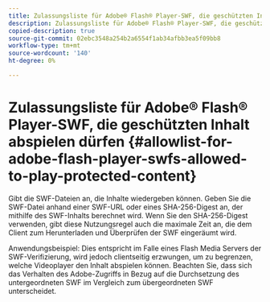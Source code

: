 ```yaml
---
title: Zulassungsliste für Adobe® Flash® Player-SWF, die geschützten Inhalt abspielen dürfen
description: Zulassungsliste für Adobe® Flash® Player-SWF, die geschützten Inhalt abspielen dürfen
copied-description: true
source-git-commit: 02ebc3548a254b2a6554f1ab34afbb3ea5f09bb8
workflow-type: tm+mt
source-wordcount: '140'
ht-degree: 0%

---
```


# Zulassungsliste für Adobe® Flash® Player-SWF, die geschützten Inhalt abspielen dürfen {#allowlist-for-adobe-flash-player-swfs-allowed-to-play-protected-content}

Gibt die SWF-Dateien an, die Inhalte wiedergeben können. Geben Sie die SWF-Datei anhand einer SWF-URL oder eines SHA-256-Digest an, der mithilfe des SWF-Inhalts berechnet wird. Wenn Sie den SHA-256-Digest verwenden, gibt diese Nutzungsregel auch die maximale Zeit an, die dem Client zum Herunterladen und Überprüfen der SWF eingeräumt wird.

Anwendungsbeispiel: Dies entspricht im Falle eines Flash Media Servers der SWF-Verifizierung, wird jedoch clientseitig erzwungen, um zu begrenzen, welche Videoplayer den Inhalt abspielen können. Beachten Sie, dass sich das Verhalten des Adobe-Zugriffs in Bezug auf die Durchsetzung des untergeordneten SWF im Vergleich zum übergeordneten SWF unterscheidet.
